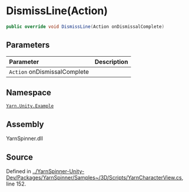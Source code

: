 # DismissLine\(Action\)

```csharp
public override void DismissLine(Action onDismissalComplete)
```

## Parameters

| Parameter | Description |
| :--- | :--- |
| `Action` onDismissalComplete |  |

## Namespace

[`Yarn.Unity.Example`](../)

## Assembly

YarnSpinner.dll

## Source

Defined in [../YarnSpinner-Unity-Dev/Packages/YarnSpinner/Samples~/3D/Scripts/YarnCharacterView.cs](https://github.com/YarnSpinnerTool/YarnSpinner-Unity//blob/develop/Samples~/3D/Scripts/YarnCharacterView.cs#L152), line 152.

